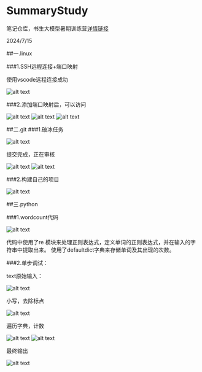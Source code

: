 # SummaryStudy
笔记仓库，书生大模型暑期训练营[详情链接](https://github.com/InternLM/Tutorial)

2024/7/15

##一.linux

###1.SSH远程连接+端口映射

使用vscode远程连接成功

![alt text](../IMAGE/image-2.png)

###2.添加端口映射后，可以访问

![alt text](../IMAGE/image-7.png)
![alt text](../IMAGE/image-4.png)
![alt text](../IMAGE/image-3.png)

##二.git
###1.破冰任务

![alt text](../IMAGE/image-1.png)

提交完成，正在审核

![alt text](../IMAGE/image.png)
![alt text](../IMAGE/image-5.png)

###2.构建自己的项目

![alt text](../IMAGE/-6.png)


##三.python

###1.wordcount代码

![alt text](../IMAGE/image-8.png)

代码中使用了re 模块来处理正则表达式，定义单词的正则表达式，并在输入的字符串中提取出来。
     使用了defaultdict字典来存储单词及其出现的次数。

###2.单步调试：

text原始输入：

![alt text](../IMAGE/1721050589216.jpg)

小写，去除标点

![alt text](../IMAGE/1721050669515.jpg)

遍历字典，计数

![alt text](../IMAGE/1721050721256.png)
![alt text](../IMAGE/1721050710358.jpg)

最终输出

![alt text](../IMAGE/1721050798640.jpg)


